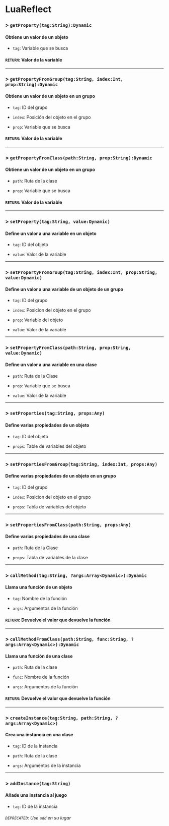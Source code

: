 # LuaReflect

### > `getProperty(tag:String):Dynamic`

#### Obtiene un valor de un objeto 

- `tag`: Variable que se busca 

#### `RETURN`: Valor de la variable 

---

### > `getPropertyFromGroup(tag:String, index:Int, prop:String):Dynamic`

#### Obtiene un valor de un objeto en un grupo 

- `tag`: ID del grupo 

- `index`: Posición del objeto en el grupo 

- `prop`: Variable que se busca 

#### `RETURN`: Valor de la variable 

---

### > `getPropertyFromClass(path:String, prop:String):Dynamic`

#### Obtiene un valor de un objeto en un grupo 

- `path`: Ruta de la clase 

- `prop`: Variable que se busca 

#### `RETURN`: Valor de la variable 

---

### > `setProperty(tag:String, value:Dynamic)`

#### Define un valor a una variable en un objeto 

- `tag`: ID del objeto 

- `value`: Valor de la variable 

---

### > `setPropertyFromGroup(tag:String, index:Int, prop:String, value:Dynamic)`

#### Define un valor a una variable de un objeto de un grupo 

- `tag`: ID del grupo 

- `index`: Posicion del objeto en el grupo 

- `prop`: Variable del objeto 

- `value`: Valor de la variable 

---

### > `setPropertyFromClass(path:String, prop:String, value:Dynamic)`

#### Define un valor a una variable en una clase 

- `path`: Ruta de la Clase 

- `prop`: Variable que se busca 

- `value`: Valor de la variable 

---

### > `setProperties(tag:String, props:Any)`

#### Define varias propiedades de un objeto 

- `tag`: ID del objeto 

- `props`: Table de variables del objeto 

---

### > `setPropertiesFromGroup(tag:String, index:Int, props:Any)`

#### Define varias propiedades de un objeto en un grupo 

- `tag`: ID del grupo 

- `index`: Posicion del objeto en el grupo 

- `props`: Tabla de variables del objeto 

---

### > `setPropertiesFromClass(path:String, props:Any)`

#### Define varias propiedades de una clase 

- `path`: Ruta de la Clase 

- `props`: Tabla de variables de la clase 

---

### > `callMethod(tag:String, ?args:Array<Dynamic>):Dynamic`

#### Llama una función de un objeto 

- `tag`: Nombre de la función 

- `args`: Argumentos de la función 

#### `RETURN`: Devuelve el valor que devuelve la función 

---

### > `callMethodFromClass(path:String, func:String, ?args:Array<Dynamic>):Dynamic`

#### Llama una función de una clase 

- `path`: Ruta de la clase 

- `func`: Nombre de la función 

- `args`: Argumentos de la función 

#### `RETURN`: Devuelve el valor que devuelve la función 

---

### > `createInstance(tag:String, path:String, ?args:Array<Dynamic>)`

#### Crea una instancia en una clase 

- `tag`: ID de la instancia 

- `path`: Ruta de la clase 

- `args`: Argumentos de la instancia 

---

### > `addInstance(tag:String)`

#### Añade una instancia al juego 

- `tag`: ID de la instancia 

###### `DEPRECATED`: Use `add` en su lugar 

